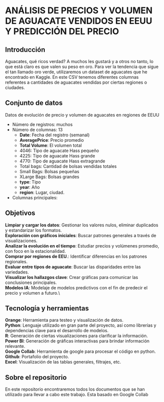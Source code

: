 # ANÁLISIS DE PRECIOS Y VOLUMEN DE AGUACATE VENDIDOS EN EEUU Y PREDICCIÓN DEL PRECIO

## Introducción
Aguacates, qué ricos verdad? A muchos les gustará y a otros no tanto, lo que está claro es que valen su peso en oro. Para ver la tendencia que sigue el tan llamado oro verde, utilizaremos un dataset de aguacates que he encontrado en Kaggle. En este CSV tenemos diferentes columnas referentes a cantidades de aguacates vendidas por ciertas regiones o ciudades.

## Conjunto de datos
Datos de evolución de precio y volumen de aguacates en regiones de EEUU
  - Número de registros: muchos
  - Número de columnas: 13
    -  **Date**: Fecha del registro (semanal)
    -  **AveragePrice**: Precio promedio
    -  **Total Volume**: El volumen total
    -  4046: Tipo de aguacate Hass pequeño
    -  4225: Tipo de aguacate Hass grande
    -  4770: Tipo de aguacate Hass extragrande
    -  Total bags: Cantidad de bolsas vendidas totales
    -  Small Bags: Bolsas pequeñas
    -  XLarge Bags: Bolsas grandes
    -  **type**: Tipo
    -  **year**: Año
    -  **region**: Lugar, ciudad.
  - Columnas principales:

## Objetivos
**Limpiar y cargar los datos**: Gestionar los valores nulos, eliminar duplicados y estandarizar los formatos. \
**Exploración con gráficos iniciales**: Buscar patrones generales a través de visualizaciones.\
**Analizar la evolución en el tiempo**: Estudiar precios y volúmenes promedio, con foco en la estacionalidad.\
**Comprar por regiones de EEU**.: Identificar diferencias en los patrones regionales.\
**Evaluar entre tipos de aguacate**: Buscar las disparidades entre las variedades.\
**Visualizar los hallazgos clave**: Crear gráficas para comunicar las conclusiones principales.\
**Modelos IA**: Modelaje de modelos predictivos con el fin de predecir el precio y volumen a futuro.\

## Tecnología y herramientas
**Orange**: Herramienta para testeo y visualización de datos.\
**Python**: Lenguaje utilizado en gran parte del proyecto, así como librerías y dependencias clave para el desarrollo de modelos.\
**R**: Generación de ciertas visualizaciones para clarificar la información.\
**Power BI**: Generación de gráficas interactivas para brindar información relevante.\
**Google Collab**: Herramienta de google para procesar el código en python.\
**Github**: Portafolio del proyecto.\
**Excel**: Visualización de las tablas generales, filtrajes, etc.

## Sobre el repositorio
En este repositorio encontraremos todos los documentos que se han utilizado para llevar a cabo este trabajo. Esta basado en Google Collab 


